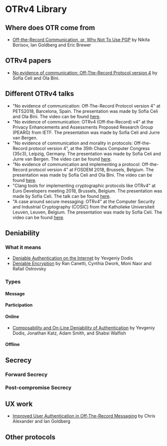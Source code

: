 # OTRv4 Library

## Where does OTR come from

* [Off-the-Record Communication, or, Why Not To Use PGP](https://otr.cypherpunks.ca/otr-wpes.pdf)
  by Nikita Borisov, Ian Goldberg and Eric Brewer

## OTRv4 papers

* [No evidence of communication: Off-The-Record Protocol version 4](https://petsymposium.org/2018/files/hotpets/7-bini.pdf)
  by Sofía Celi and Ola Bini.

## Different OTRv4 talks

* "No evidence of communication: Off-The-Record Protocol version 4" at PETS2018,
  Barcelona, Spain. The presentation was made by Sofía Celi and Ola Bini. The
  video can be found [here](https://www.youtube.com/watch?v=Gwq28q1cWaM&list=PLWSQygNuIsPd6YJmGV9kn1mP2A6-IBCoU&index=43).
* "No evidence of communication: OTRv4 (Off-the-Record) v4" at the Privacy Enhancements
  and Assessments Proposed Research Group (PEARG) from IETF. The presentation
  was made by Sofía Celi and Jurre van Bergen.
* "No evidence of communication and morality in protocols: Off-the-Record
  protocol version 4", at the 35th Chaos Computer Congress (35c3), Leipzig,
  Germany. The presentation was made by Sofía Celi and Jurre van Bergen. The
  video can be found [here](https://www.youtube.com/watch?v=KR4s6t9D9Jo).
* "No evidence of communication and implementing a protocol: Off-the-Record
  protocol version 4" at FOSDEM 2018, Brussels, Belgium. The presentation was
  made by Sofía Celi and Ola Bini. The video can be found [here](https://fosdem.org/2019/schedule/event/otr4/).
* "Clang tools for implementing cryptographic protocols like OTRv4" at Euro
  Developers meeting 2018, Brussels, Belgium. The presentation was made by Sofía
  Celi. The talk can be found [here](https://llvm.org/devmtg/2019-04/talks.html#Talk_17).
* "A case around secure messaging: OTRv4" at the Computer Security and
  Industrial Cryptography (COSIC) from the Katholieke Universiteit Leuven,
  Leuven, Belgium. The presentation was made by Sofía Celi. The video can be
  found [here](https://www.youtube.com/watch?v=JYTEn2as0Rg&t=3s).

## Deniability

### What it means

* [Deniable Authentication on the Internet](https://www.youtube.com/watch?v=ftIRNqz6KKY)
  by Yevgeniy Dodis
* [Deniable Encryption](http://www.wisdom.weizmann.ac.il/~naor/PAPERS/deniable.pdf)
  by Ran Canetti, Cynthia Dwork, Moni Naor and Rafail Ostrovsky

### Types

#### Message

#### Participation

#### Online

* [Composability and On-Line Deniability of Authentication](https://www.cs.umd.edu/~jkatz/papers/deniable.pdf)
  by Yevgeniy Dodis, Jonathan Katz, Adam Smith, and Shabsi Walfish

#### Offline

## Secrecy

### Forward Secrecy

### Post-compromise Secrecy

## UX work

* [Improved User Authentication in Off-The-Record Messaging](https://webencrypt.org/otr/attachment/impauth.pdf)
  by Chris Alexander and Ian Goldberg

## Other protocols

